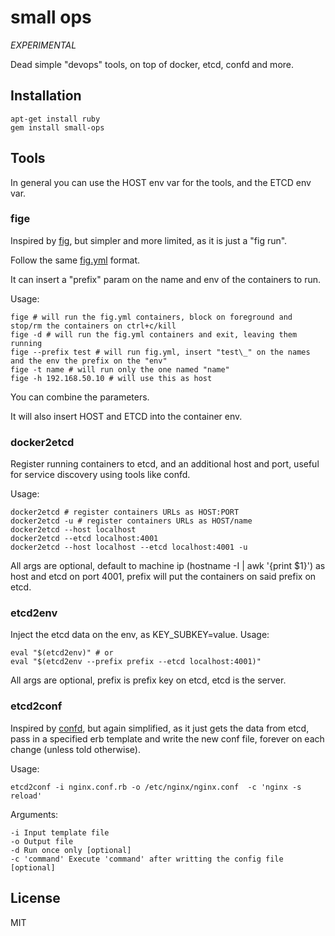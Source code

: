 # small ops

_EXPERIMENTAL_

Dead simple "devops" tools, on top of docker, etcd, confd and more.

## Installation

    apt-get install ruby
    gem install small-ops

## Tools

In general you can use the HOST env var for the tools, and the ETCD env var.

### fige

Inspired by [fig](http://orchardup.github.io/fig/), but simpler and more limited, as it is just a "fig run".

Follow the same [fig.yml](https://orchardup.github.io/fig/yml.html) format.

It can insert a "prefix" param on the name and env of the containers to run.

Usage:

    fige # will run the fig.yml containers, block on foreground and stop/rm the containers on ctrl+c/kill
    fige -d # will run the fig.yml containers and exit, leaving them running
    fige --prefix test # will run fig.yml, insert "test\_" on the names and the env the prefix on the "env"
    fige -t name # will run only the one named "name"
    fige -h 192.168.50.10 # will use this as host

You can combine the parameters.

It will also insert HOST and ETCD into the container env.

### docker2etcd

Register running containers to etcd, and an additional host and port, useful for service discovery using tools like confd.

Usage:

    docker2etcd # register containers URLs as HOST:PORT
    docker2etcd -u # register containers URLs as HOST/name
    docker2etcd --host localhost 
    docker2etcd --etcd localhost:4001  
    docker2etcd --host localhost --etcd localhost:4001 -u 
  
All args are optional, default to machine ip (hostname -I | awk '{print $1}') as host and etcd on port 4001, prefix will put the containers on said prefix on etcd.

### etcd2env

Inject the etcd data on the env, as KEY\_SUBKEY=value. Usage:

    eval "$(etcd2env)" # or
    eval "$(etcd2env --prefix prefix --etcd localhost:4001)"

All args are optional, prefix is prefix key on etcd, etcd is the server.

### etcd2conf

Inspired by [confd](https://github.com/kelseyhightower/confd), but again simplified, as it just gets the data from etcd, pass in a specified erb template and write the new conf file, forever on each change (unless told otherwise).

Usage:

    etcd2conf -i nginx.conf.rb -o /etc/nginx/nginx.conf  -c 'nginx -s reload'

Arguments:

    -i Input template file
    -o Output file
    -d Run once only [optional]
    -c 'command' Execute 'command' after writting the config file [optional]

## License

MIT

